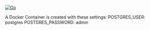 [![Go](https://github.com/AbdueKoc/KOC_CICD/actions/workflows/go.yml/badge.svg?branch=main)](https://github.com/AbdueKoc/KOC_CICD/actions/workflows/go.yml)

A Docker Container is created with these settings:
POSTGRES_USER: postgres
POSTGRES_PASSWORD: admin
